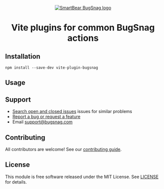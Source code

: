 <div align="center">
  <a href="https://www.bugsnag.com/platforms/javascript">
    <picture>
      <source media="(prefers-color-scheme: dark)" srcset="https://assets.smartbear.com/m/3dab7e6cf880aa2b/original/BugSnag-Repository-Header-Dark.svg">
      <img alt="SmartBear BugSnag logo" src="https://assets.smartbear.com/m/3945e02cdc983893/original/BugSnag-Repository-Header-Light.svg">
    </picture>
  </a>
  <h1>Vite plugins for common BugSnag actions</h1>
</div>

## Installation

```
npm install --save-dev vite-plugin-bugsnag
```

## Usage

## Support

- [Search open and closed issues](https://github.com/bugsnag/vite-plugin-bugsnag/issues?q=is%3Aissue) issues for similar problems
- [Report a bug or request a feature](https://github.com/bugsnag/vite-plugin-bugsnag/issues/new)
- Email [support@bugsnag.com](mailto:support@bugsnag.com)

## Contributing

All contributors are welcome! See our [contributing guide](docs/CONTRIBUTING.md).

## License

This module is free software released under the MIT License. See [LICENSE](LICENSE) for details.
